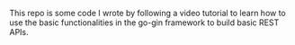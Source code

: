This repo is some code I wrote by following a video tutorial to learn how to use the basic functionalities in the go-gin framework to build basic REST APIs.
